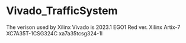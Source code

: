 # Vivado_TrafficSystem

The verison used by Xilinx Vivado is 2023.1
EGO1 Red ver.
Xilinx Artix-7 XC7A35T-1CSG324C
xa7a35tcsg324-1l
